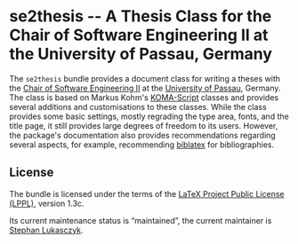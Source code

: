 # se2thesis -- A Thesis Class for the Chair of Software Engineering II at the University of Passau, Germany

The `se2thesis` bundle provides a document class for writing a theses with the
[Chair of Software Engineering II](https://www.fim.uni-passau.de/en/chair-for-software-engineering-ii/)
at the [University of Passau](https://www.uni-passau.de), Germany.
The class is based on Markus Kohm's
[KOMA-Script](https://ctan.org/pkg/koma-script) classes and provides several
additions and customisations to these classes.
While the class provides some basic settings, mostly regrading the type area,
fonts, and the title page, it still provides large degrees of freedom to its
users.
However, the package's documentation also provides recommendations regarding
several aspects, for example, recommending
[biblatex](https://ctan.org/pkg/biblatex) for bibliographies.

## License

The bundle is licensed under the terms of the
[LaTeX Project Public License (LPPL)](https://www.latex-project.org/lppl.txt),
version 1.3c.

Its current maintenance status is “maintained”,
the current maintainer is [Stephan Lukasczyk](https://github.com/stephanlukasczyk).
